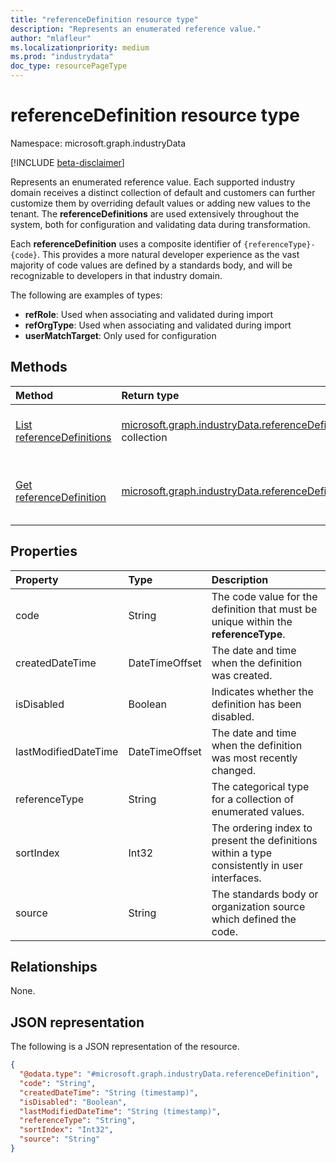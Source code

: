 ```yaml
---
title: "referenceDefinition resource type"
description: "Represents an enumerated reference value."
author: "mlafleur"
ms.localizationpriority: medium
ms.prod: "industrydata"
doc_type: resourcePageType
---
```


# referenceDefinition resource type

Namespace: microsoft.graph.industryData

[!INCLUDE [beta-disclaimer](../../includes/beta-disclaimer.md)]

Represents an enumerated reference value. Each supported industry domain receives a distinct collection of default and customers can further customize them by overriding default values or adding new values to the tenant. The
**referenceDefinitions** are used extensively throughout the system, both for configuration and validating data during transformation.

Each **referenceDefinition** uses a composite identifier of `{referenceType}-{code}`. This provides a more natural developer experience as the vast majority of code values are defined by a standards body, and will be recognizable to developers in that industry domain.

The following are examples of types:

- **refRole**: Used when associating and validated during import
- **refOrgType**: Used when associating and validated during import
- **userMatchTarget**: Only used for configuration

## Methods

| Method                                                                                         | Return type                                                                                                     | Description                                                                                                                |
| :--------------------------------------------------------------------------------------------- | :-------------------------------------------------------------------------------------------------------------- | :------------------------------------------------------------------------------------------------------------------------- |
| [List referenceDefinitions](../api/industrydata-industrydataroot-list-referencedefinitions.md) | [microsoft.graph.industryData.referenceDefinition](../resources/industrydata-referencedefinition.md) collection | Get a list of the [referenceDefinition](../resources/industrydata-referencedefinition.md) objects and their properties.    |
| [Get referenceDefinition](../api/industrydata-referencedefinition-get.md)                      | [microsoft.graph.industryData.referenceDefinition](../resources/industrydata-referencedefinition.md)            | Read the properties and relationships of a [referenceDefinition](../resources/industrydata-referencedefinition.md) object. |

## Properties

| Property             | Type           | Description                                                                                  |
| :------------------- | :------------- | :------------------------------------------------------------------------------------------- |
| code                 | String         | The code value for the definition that must be unique within the **referenceType**.          |
| createdDateTime      | DateTimeOffset | The date and time when the definition was created.                                           |
| isDisabled           | Boolean        | Indicates whether the definition has been disabled.                                          |
| lastModifiedDateTime | DateTimeOffset | The date and time when the definition was most recently changed.                             |
| referenceType        | String         | The categorical type for a collection of enumerated values.                                  |
| sortIndex            | Int32          | The ordering index to present the definitions within a type consistently in user interfaces. |
| source               | String         | The standards body or organization source which defined the code.                            |

## Relationships

None.

## JSON representation

The following is a JSON representation of the resource.

<!-- {
  "blockType": "resource",
  "keyProperty": "id",
  "@odata.type": "microsoft.graph.industryData.referenceDefinition",
  "openType": false
}
-->

```json
{
  "@odata.type": "#microsoft.graph.industryData.referenceDefinition",
  "code": "String",
  "createdDateTime": "String (timestamp)",
  "isDisabled": "Boolean",
  "lastModifiedDateTime": "String (timestamp)",
  "referenceType": "String",
  "sortIndex": "Int32",
  "source": "String"
}
```
